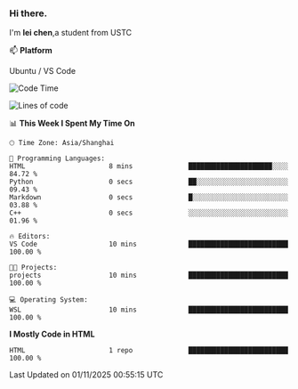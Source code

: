 ### Hi there.
I'm **lei chen**,a student from USTC

📫 **Platform**

Ubuntu / VS Code

<!--START_SECTION:waka-->
![Code Time](http://img.shields.io/badge/Code%20Time-190%20hrs%2019%20mins-blue)

![Lines of code](https://img.shields.io/badge/From%20Hello%20World%20I%27ve%20Written-12.0%20thousand%20lines%20of%20code-blue)

📊 **This Week I Spent My Time On** 

```text
🕑︎ Time Zone: Asia/Shanghai

💬 Programming Languages: 
HTML                     8 mins              █████████████████████░░░░   84.72 % 
Python                   0 secs              ██░░░░░░░░░░░░░░░░░░░░░░░   09.43 % 
Markdown                 0 secs              █░░░░░░░░░░░░░░░░░░░░░░░░   03.88 % 
C++                      0 secs              ░░░░░░░░░░░░░░░░░░░░░░░░░   01.96 % 

🔥 Editors: 
VS Code                  10 mins             █████████████████████████   100.00 % 

🐱‍💻 Projects: 
projects                 10 mins             █████████████████████████   100.00 % 

💻 Operating System: 
WSL                      10 mins             █████████████████████████   100.00 % 
```

**I Mostly Code in HTML** 

```text
HTML                     1 repo              █████████████████████████   100.00 % 
```




 Last Updated on 01/11/2025 00:55:15 UTC
<!--END_SECTION:waka-->
